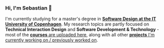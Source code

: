 ### Hi, I'm Sebastian 👋

I'm currently studying for a master's degree in [**Software Design at the IT University of Copenhagen**](https://en.itu.dk/Programmes/MSc-Programmes/Software-Design#specialisations). 
My research topics are partly focused on **Technical Interaction Design** and **Software Development & Technology** - most of the [**courses** are uploaded here](https://github.com/stars/sebastianromano/lists/itu), along with all other [**projects** I'm currently working on / previously worked on](https://github.com/sebastianromano?tab=repositories&q=&type=&language=&sort=).